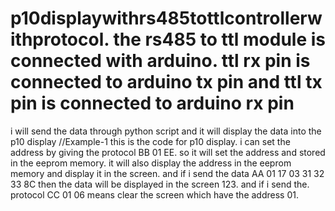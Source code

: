 # p10displaywithrs485tottlcontrollerwithprotocol. the rs485 to ttl module is connected with arduino. ttl rx pin is connected to arduino tx pin and ttl tx pin is connected to arduino rx pin
i will send the data through python script and it will display the data into the p10 display
//Example-1 this is the code for p10 display. i can set the address by giving the protocol BB 01 EE. so it will set the address and stored in the eeprom memory. it will also display the
 address in the eeprom memory and display it in the screen. and if i send the data AA 01 17 03 31 32 33 8C then the data will be displayed in the screen 123. and if i send the.        protocol CC 01 06 means clear the screen which have the address 01.
